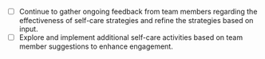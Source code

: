- [ ] Continue to gather ongoing feedback from team members regarding the effectiveness of self-care strategies and refine the strategies based on input.
- [ ] Explore and implement additional self-care activities based on team member suggestions to enhance engagement.